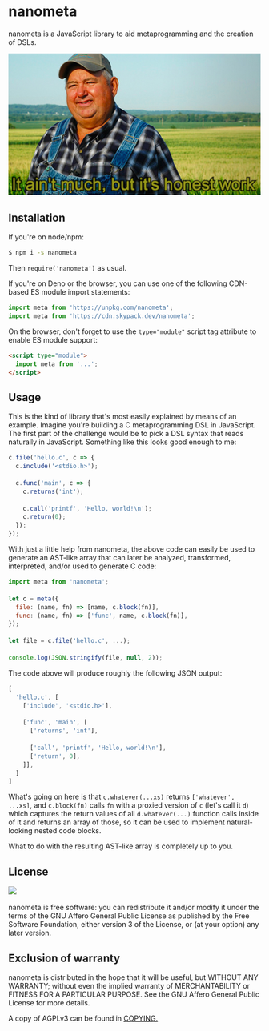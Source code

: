 # nanometa

nanometa is a JavaScript library to aid metaprogramming and the creation of DSLs.

![It ain't much, but it's honest work](aint_much.jpg)

## Installation

If you're on node/npm:

```sh
$ npm i -s nanometa
```

Then `require('nanometa')` as usual.

If you're on Deno or the browser, you can use one of the following CDN-based ES module import statements:

```js
import meta from 'https://unpkg.com/nanometa';
import meta from 'https://cdn.skypack.dev/nanometa';
```

On the browser, don't forget to use the `type="module"` script tag attribute to enable ES module support:

```html
<script type="module">
  import meta from '...';
</script>
```

## Usage

This is the kind of library that's most easily explained by means of an example. Imagine you're building a C metaprogramming DSL in JavaScript. The first part of the challenge would be to pick a DSL syntax that reads naturally in JavaScript. Something like this looks good enough to me:

```js
c.file('hello.c', c => {
  c.include('<stdio.h>');

  c.func('main', c => {
    c.returns('int');

    c.call('printf', 'Hello, world!\n');
    c.return(0);
  });
});
```

With just a little help from nanometa, the above code can easily be used to generate an AST-like array that can later be analyzed, transformed, interpreted, and/or used to generate C code:

```js
import meta from 'nanometa';

let c = meta({
  file: (name, fn) => [name, c.block(fn)],
  func: (name, fn) => ['func', name, c.block(fn)],
});

let file = c.file('hello.c', ...);

console.log(JSON.stringify(file, null, 2));
```

The code above will produce roughly the following JSON output:

```js
[
  'hello.c', [
    ['include', '<stdio.h>'],

    ['func', 'main', [
      ['returns', 'int'],

      ['call', 'printf', 'Hello, world!\n'],
      ['return', 0],
    ]],
  ]
]
```

What's going on here is that `c.whatever(...xs)` returns `['whatever', ...xs]`, and `c.block(fn)` calls `fn` with a proxied version of `c` (let's call it `d`) which captures the return values of all `d.whatever(...)` function calls inside of it and returns an array of those, so it can be used to implement natural-looking nested code blocks.

What to do with the resulting AST-like array is completely up to you.

## License

![](https://www.gnu.org/graphics/agplv3-155x51.png)

nanometa is free software: you can redistribute it and/or modify it under the terms of the GNU Affero General Public License as published by the Free Software Foundation, either version 3 of the License, or (at your option) any later version.

## Exclusion of warranty

nanometa is distributed in the hope that it will be useful, but WITHOUT ANY WARRANTY; without even the implied warranty of MERCHANTABILITY or FITNESS FOR A PARTICULAR PURPOSE. See the GNU Affero General Public License for more details.

A copy of AGPLv3 can be found in [COPYING.](COPYING)
